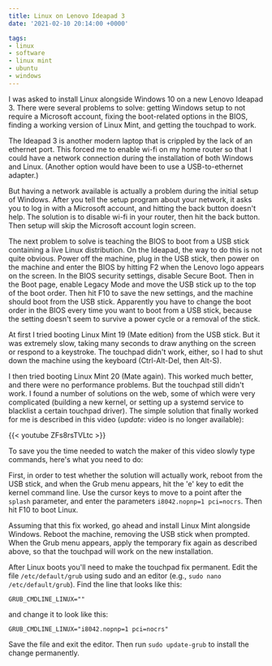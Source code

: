 ```yaml
---
title: Linux on Lenovo Ideapad 3
date: '2021-02-10 20:14:00 +0000'

tags:
- linux
- software
- linux mint
- ubuntu
- windows
---
```


I was asked to install Linux alongside Windows 10 on a new Lenovo Ideapad 3.
There were several problems to solve: getting Windows setup to not require a Microsoft
account, fixing the boot-related options in the BIOS,
finding a working version of Linux Mint, and getting the touchpad to work.

<!--more-->

The Ideapad 3 is another modern laptop that is crippled by the lack of
an ethernet port.  This forced me to enable wi-fi on my home router so
that I could have a network connection during the installation of both
Windows and Linux.  (Another option would have been to use a USB-to-ethernet
adapter.)

But having a network available is actually a problem during the initial
setup of Windows.  After you tell the setup program about your network,
it asks you to log in with a Microsoft
account, and hitting the back button doesn't help.  The solution is
to disable wi-fi in your router, then hit the back button.  Then
setup will skip the Microsoft account login screen.

The next problem to solve is teaching the BIOS to boot from a USB
stick containing a live Linux distribution.  On the Ideapad, the
way to do this is not quite obvious.  Power off the machine,
plug in the USB stick, then power on the machine and enter the BIOS
by hitting F2 when the Lenovo logo appears on the screen.
In the BIOS security settings, disable Secure Boot.  Then in the
Boot page, enable Legacy Mode and move the USB stick up to the
top of the boot order.  Then hit F10 to save the new settings, and
the machine should boot from the USB stick.  Apparently you have
to change the boot order in the BIOS every time you want to boot from a USB stick,
because the setting doesn't seem to survive a power cycle or
a removal of the stick.

At first I tried booting Linux Mint 19 (Mate edition) from the USB stick.  But it
was extremely slow, taking many seconds to draw anything
on the screen or respond to a keystroke.  The touchpad didn't work, either,
so I had to shut down the machine using the keyboard (Ctrl-Alt-Del, then Alt-S).

I then tried booting Linux Mint 20 (Mate again).  This worked much better, and
there were no performance problems.  But the touchpad still didn't
work.  I found a number of solutions on the web, some of which
were very complicated (building a new kernel, or setting up a systemd service
to blacklist a certain touchpad driver).  The simple solution that finally worked
for me is described in this video (*update*: video is no longer available):

{{< youtube ZFs8rsTVLtc >}}

To save you the time needed to watch the maker of this video slowly type
commands, here's what you need to do:

First, in order to test whether the solution will actually work,
reboot from the USB stick, and when the Grub menu appears, hit the 'e'
key to edit the kernel command line.  Use the cursor keys to move
to a point after the `splash` parameter, and enter the parameters
`i8042.nopnp=1 pci=nocrs`.  Then hit F10 to boot Linux.

Assuming that this fix worked, go ahead and install Linux Mint
alongside Windows.  Reboot the machine, removing the USB stick when prompted.  When the
Grub menu appears, apply the temporary fix again as described above,
so that the touchpad will work on the new installation.

After Linux boots you'll
need to make the touchpad fix permanent.  Edit the file `/etc/default/grub` using
sudo and an editor (e.g., `sudo nano /etc/default/grub`).  Find the
line that looks like this:

```
GRUB_CMDLINE_LINUX=""
```

and change it to look like this:

```
GRUB_CMDLINE_LINUX="i8042.nopnp=1 pci=nocrs"
```

Save the file and exit the editor.  Then run `sudo update-grub` to install the
change permanently.
